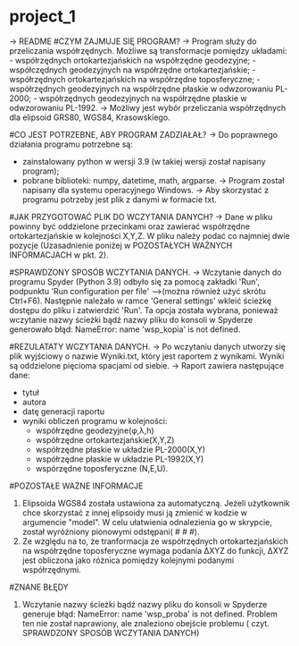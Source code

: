 # project_1
-> README
#CZYM ZAJMUJE SIĘ PROGRAM?
-> Program służy do przeliczania współrzędnych. Możliwe są transformacje pomiędzy układami:
    - współrzędnych ortokartezjańskich na współrzędne geodezyjne;
    - współczędnych geodezyjnych na współrzędne ortokartezjańskie;
    - współrzędnych ortokartezjańskich na współrzędne toposferyczne;
    - współrzędnych geodezyjnych na współrzędne płaskie w odwzorowaniu PL-2000;
    - współrzędnych geodezyjnych na współrzędne płaskie w odwzorowaniu PL-1992.
 -> Możliwy jest wybór przeliczania współrzędnych dla elipsoid GRS80, WGS84, Krasowskiego.

#CO JEST POTRZEBNE, ABY PROGRAM ZADZIAŁAŁ?
-> Do poprawnego działania programu potrzebne są: 
 - zainstalowany python w wersji 3.9 (w takiej wersji został napisany program);
 - pobrane biblioteki: numpy, datetime, math, argparse.
-> Program został napisany dla systemu operacyjnego Windows.
-> Aby skorzystać z programu potrzeby jest plik z danymi w formacie txt.

#JAK PRZYGOTOWAĆ PLIK DO WCZYTANIA DANYCH?
  -> Dane w pliku powinny być oddzielone przecinkami oraz zawierać współrzędne ortokartezjańskie w kolejności X,Y,Z. 
     W pliku należy podać co najmniej dwie pozycje (Uzasadnienie poniżej w POZOSTAŁYCH WAŻNYCH INFORMACJACH w pkt. 2).
  
#SPRAWDZONY SPOSÓB WCZYTANIA DANYCH.
  -> Wczytanie danych do programu Spyder (Python 3.9) odbyło się za pomocą zakładki 'Run', podpunktu 'Run configuration per file' -->(można również użyć skrótu Ctrl+F6).
     Następnie należało w ramce 'General settings' wkleić ścieżkę dostępu do pliku i zatwierdzić 'Run'.
     Ta opcja została wybrana, ponieważ wczytanie nazwy ścieżki bądź nazwy pliku do konsoli w Spyderze generowało błąd:  NameError: name 'wsp_kopia' is not defined. 
  
#REZULATATY WCZYTANIA DANYCH.
 -> Po wczytaniu danych utworzy się plik wyjściowy o nazwie Wyniki.txt, który jest raportem z wynikami. Wyniki są oddzielone pięcioma spacjami od siebie.
 -> Raport zawiera następujące dane:
   - tytuł
   - autora
   - datę generacji raportu
   - wyniki obliczeń programu w kolejności:
      + współrzędne geodezyjne(φ,λ,h)
      + współrzędne ortokartezjańskie(X,Y,Z)
      + współrzędne płaskie w układzie PL-2000(X,Y)
      + współrzędne płaskie w układzie PL-1992(X,Y)
      + wspórzędne toposferyczne (N,E,U).
 
  
  #POZOSTAŁE WAŻNE INFORMACJE
  1) Elipsoida WGS84 została ustawiona za automatyczną. Jeżeli użytkownik chce skorzystać z innej elipsoidy musi ją zmienić w kodzie w argumencie  "model". 
     W celu ułatwienia odnalezienia go w skrypcie, został wyróżniony pionowymi odstępani( # # #).
  2) Ze względu na to, że tranformacja ze współrzędnych ortokartezjańskich na współrzędne toposferyczne wymaga podania ΔXYZ do funkcji, ΔXYZ jest obliczona jako różnica pomiędzy kolejnymi podanymi współrzędnymi.
  
  #ZNANE BŁĘDY
  1) Wczytanie nazwy ścieżki bądź nazwy pliku do konsoli w Spyderze generuje błąd:  NameError: name 'wsp_proba' is not defined. 
     Problem ten nie został naprawiony, ale znaleziono obejście problemu ( czyt. SPRAWDZONY SPOSÓB WCZYTANIA DANYCH)
  
  